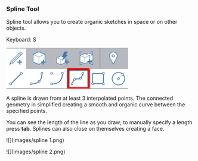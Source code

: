 ### Spline Tool

Spline tool allows you to create organic sketches in space or on other objects.

Keyboard: S

![](/assets/spline_toolbar.png)

A spline is drawn from at least 3 interpolated points. The connected geometry in simplified creating a smooth and organic curve between the specified points.

You can see the length of the line as you draw; to manually specify a length press **tab**. Splines can also close on themselves creating a face.

![](images/spline 1.png)

![](images/spline 2.png)

